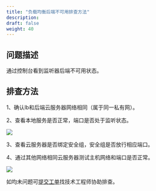 ```yaml
---
title: "负载均衡后端不可用排查方法"
description:
draft: false
weight: 40
---
```





## 问题描述

通过控制台看到监听器后端不可用状态。

## 排查方法

1、确认lb和后端云服务器网络相同（属于同一私有网）。

2、查看本地服务是否正常，端口是否处于监听状态。

![](../../_images/end_netstat.png)

3、查看云服务器是否绑定安全组，安全组是否放行相应端口。

4、通过其他网络相同云服务器测试主机网络和端口是否正常。

![](../../_images/ping_telnet.png)

如均未问题可[提交工单](https://console.shanhe.com/tickets/)找技术工程师协助排查。